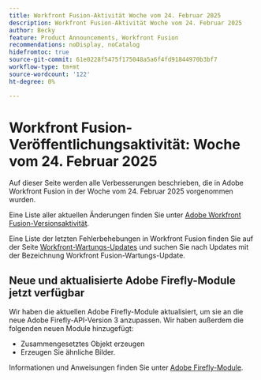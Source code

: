 ```yaml
---
title: Workfront Fusion-Aktivität Woche vom 24. Februar 2025
description: Workfront Fusion-Aktivität Woche vom 24. Februar 2025
author: Becky
feature: Product Announcements, Workfront Fusion
recommendations: noDisplay, noCatalog
hidefromtoc: true
source-git-commit: 61e0228f5475f175048a5a6f4fd91844970b3bf7
workflow-type: tm+mt
source-wordcount: '122'
ht-degree: 0%

---
```


# Workfront Fusion-Veröffentlichungsaktivität: Woche vom 24. Februar 2025

Auf dieser Seite werden alle Verbesserungen beschrieben, die in Adobe Workfront Fusion in der Woche vom 24. Februar 2025 vorgenommen wurden.

Eine Liste aller aktuellen Änderungen finden Sie unter [Adobe Workfront Fusion-Versionsaktivität](/help/workfront-fusion/fusion-product-releases/fusion-release-activity.md).

Eine Liste der letzten Fehlerbehebungen in Workfront Fusion finden Sie auf der Seite [Workfront-Wartungs-Updates](https://experienceleague.adobe.com/en/docs/workfront-known-issues/releases/current-updates) und suchen Sie nach Updates mit der Bezeichnung Workfront Fusion-Wartungs-Update.

## Neue und aktualisierte Adobe Firefly-Module jetzt verfügbar

Wir haben die aktuellen Adobe Firefly-Module aktualisiert, um sie an die neue Adobe Firefly-API-Version 3 anzupassen. Wir haben außerdem die folgenden neuen Module hinzugefügt:

* Zusammengesetztes Objekt erzeugen
* Erzeugen Sie ähnliche Bilder.

Informationen und Anweisungen finden Sie unter [Adobe Firefly-Module](/help/workfront-fusion/references/apps-and-modules/adobe-connectors/adobe-firefly-modules.md).

